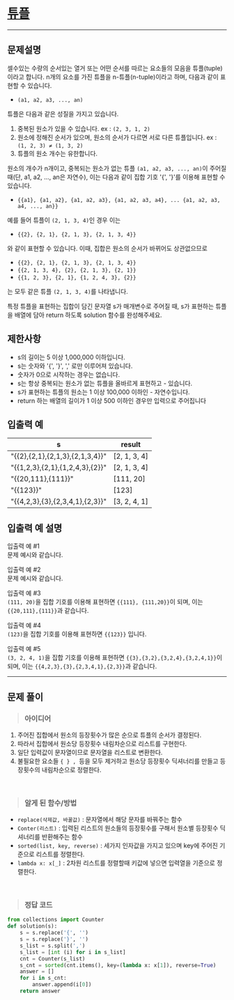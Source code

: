 
<h1><strong ><a href="https://programmers.co.kr/learn/courses/30/lessons/64065">튜플</a></strong></h1>
<hr>

## 문제설명
셀수있는 수량의 순서있는 열거 또는 어떤 순서를 따르는 요소들의 모음을 튜플(tuple)이라고 합니다. n개의 요소를 가진 튜플을 n-튜플(n-tuple)이라고 하며, 다음과 같이 표현할 수 있습니다.

- `(a1, a2, a3, ..., an)`

튜플은 다음과 같은 성질을 가지고 있습니다.

1. 중복된 원소가 있을 수 있습니다. ex : `(2, 3, 1, 2)`
2. 원소에 정해진 순서가 있으며, 원소의 순서가 다르면 서로 다른 튜플입니다. ex : `(1, 2, 3) ≠ (1, 3, 2)`
3. 튜플의 원소 개수는 유한합니다.

원소의 개수가 n개이고, 중복되는 원소가 없는 튜플 `(a1, a2, a3, ..., an)`이 주어질 때(단, a1, a2, ..., an은 자연수), 이는 다음과 같이 집합 기호 '{', '}'를 이용해 표현할 수 있습니다.

- `{{a1}, {a1, a2}, {a1, a2, a3}, {a1, a2, a3, a4}, ... {a1, a2, a3, a4, ..., an}}`

예를 들어 튜플이 `(2, 1, 3, 4)`인 경우 이는

- `{{2}, {2, 1}, {2, 1, 3}, {2, 1, 3, 4}}`

와 같이 표현할 수 있습니다. 이때, 집합은 원소의 순서가 바뀌어도 상관없으므로

- `{{2}, {2, 1}, {2, 1, 3}, {2, 1, 3, 4}}`
- `{{2, 1, 3, 4}, {2}, {2, 1, 3}, {2, 1}}`
- `{{1, 2, 3}, {2, 1}, {1, 2, 4, 3}, {2}}`

는 모두 같은 튜플 `(2, 1, 3, 4)`를 나타냅니다.

특정 튜플을 표현하는 집합이 담긴 문자열 s가 매개변수로 주어질 때, s가 표현하는 튜플을 배열에 담아 return 하도록 solution 함수를 완성해주세요.

## 제한사항
- s의 길이는 5 이상 1,000,000 이하입니다.
- s는 숫자와 '{', '}', ',' 로만 이루어져 있습니다.
- 숫자가 0으로 시작하는 경우는 없습니다.
- s는 항상 중복되는 원소가 없는 튜플을 올바르게 표현하고 - 있습니다.
- s가 표현하는 튜플의 원소는 1 이상 100,000 이하인 - 자연수입니다.
- return 하는 배열의 길이가 1 이상 500 이하인 경우만 입력으로 주어집니다

## 입출력 예

|s|	result|
|---|---|
|"{{2},{2,1},{2,1,3},{2,1,3,4}}"|	[2, 1, 3, 4]|
|"{{1,2,3},{2,1},{1,2,4,3},{2}}"|	[2, 1, 3, 4]|
|"{{20,111},{111}}"|	[111, 20]|
|"{{123}}"|	[123]|
|"{{4,2,3},{3},{2,3,4,1},{2,3}}"|	[3, 2, 4, 1]|

## 입출력 예 설명
입출력 예 #1   
문제 예시와 같습니다.

입출력 예 #2   
문제 예시와 같습니다.

입출력 예 #3   
`(111, 20)`을 집합 기호를 이용해 표현하면 `{{111}, {111,20}}`이 되며, 이는 `{{20,111},{111}}`과 같습니다.

입출력 예 #4   
`(123)`을 집합 기호를 이용해 표현하면 `{{123}}` 입니다.

입출력 예 #5   
`(3, 2, 4, 1)`을 집합 기호를 이용해 표현하면 `{{3},{3,2},{3,2,4},{3,2,4,1}}`이 되며, 이는 `{{4,2,3},{3},{2,3,4,1},{2,3}}`과 같습니다.

<hr>

## 문제 풀이

> ### 아이디어
1. 주어진 집합에서 원소의 등장횟수가 많은 순으로 튜플의 순서가 결정된다.
2. 따라서 집합에서 원소당 등장횟수 내림차순으로 리스트를 구현한다.
3. 일단 입력값이 문자열이므로 문자열을 리스트로 변환한다.
4. 불필요한 요소들 `{ } , `등을 모두 제거하고 원소당 등장횟수 딕셔너리를 만들고 등장횟수의 내림차순으로 정렬한다.

<br>

> ### 알게 된 함수/방법
- `replace(삭제값, 바꿀값)` : 문자열에서 해당 문자를 바꿔주는 함수
- `Conter(리스트)` : 입력된 리스트의 원소들의 등장횟수를 구해서 원소별 등장횟수 딕셔너리를 반환해주는 함수
- `sorted(list, key, reverse)` : 세가지 인자값을 가지고 있으며 key에 주어진 기준으로 리스트를 정렬한다. 
- `lambda x: x[_]` : 2차원 리스트를 정렬할때 키값에 넣으면 입력열을 기준으로 정렬한다.

<br>

> ### 정답 코드
```python
from collections import Counter
def solution(s):
    s = s.replace('{', '')
    s = s.replace('}', '')
    s_list = s.split(',')
    s_list = [int (i) for i in s_list]
    cnt = Counter(s_list)
    s_cnt = sorted(cnt.items(), key=(lambda x: x[1]), reverse=True)
    answer = []
    for i in s_cnt:
        answer.append(i[0])
    return answer
```
